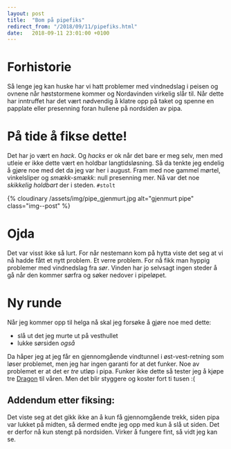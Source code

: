 ```yaml
---
layout: post
title:  "Bom på pipefiks"
redirect_from: "/2018/09/11/pipefiks.html"
date:   2018-09-11 23:01:00 +0100
---
```


# Forhistorie
Så lenge jeg kan huske har vi hatt problemer med vindnedslag i peisen
og ovnene når høststormene kommer og Nordavinden virkelig slår til.
Når dette har inntruffet har det vært nødvendig å klatre opp på
taket og spenne en papplate eller presenning foran hullene på 
nordsiden av pipa.

# På tide å fikse dette!
Det har jo vært en _hack_. Og _hacks_ er ok når det bare er meg selv,
men med utleie er ikke dette vært en holdbar langtidsløsning. Så da
tenkte jeg endelig å gjøre noe med det da jeg var her i august. Fram
med noe gammel mørtel, vinkelsliper og _smækk-smækk_: null presenning
mer. Nå var det noe _skikkelig holdbart_ der i steden. <code>#stolt</code>

{% cloudinary /assets/img/pipe_gjenmurt.jpg alt="gjenmurt pipe"  class="img--post" %}

# Ojda
Det var visst ikke så lurt. For når nestemann kom på hytta viste det
seg at vi nå hadde fått et nytt problem. Et verre problem. For nå 
fikk man hyppig problemer med vindnedslag fra _sør_. Vinden har jo 
selvsagt ingen steder å gå når den kommer sørfra og søker nedover
i pipeløpet. 

# Ny runde
Når jeg kommer opp til helga nå skal jeg forsøke å gjøre noe med dette:

- slå ut det jeg murte ut på vesthullet
- lukke sørsiden _også_

Da håper jeg at jeg får en gjennomgående vindtunnel i øst-vest-retning som løser 
problemet, men jeg har ingen garanti for at det funker. Noe av
problemet er at det er _tre_ utløp i pipa. Funker ikke dette
så tester jeg å kjøpe tre [Dragon](https://www.pipehatt.com/products/dragon-selvjusterende-pipehatt-200mm) til våren. Men det blir styggere
og koster fort ti tusen :(

## Addendum etter fiksing:
Det viste seg at det gikk ikke an å kun få gjennomgående trekk, siden pipa var lukket på midten, 
så dermed endte jeg opp med kun å slå ut siden. Det er derfor nå kun stengt på
nordsiden. Virker å fungere fint, så vidt jeg kan se.
